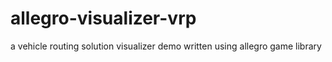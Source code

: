 # allegro-visualizer-vrp
a vehicle routing solution visualizer demo written using allegro game library
